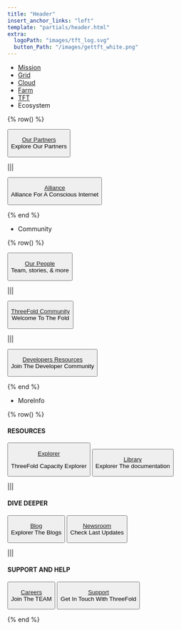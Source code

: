 ```yaml
---
title: "Header"
insert_anchor_links: "left"
template: "partials/header.html"
extra:
  logoPath: "images/tft_log.svg"
  button_Path: "/images/gettft_white.png"
---
```



- [Mission]("/mission")
- [Grid]("/grid")
- [Cloud]("/cloud")
- [Farm]("/farm")
- [TFT]("/tft")
- Ecosystem

{% row() %}

<button>

[Our Partners](/partners)
<br>
Explore Our Partners

</button>

|||

<button>

[Alliance](https://consciousinternet.org/)
<br>
Alliance For A Conscious Internet

</button>

{% end %}
- Community

{% row() %}

<button>

[Our People](/people)
<br>
Team, stories, & more

</button>

|||

<button>

[ThreeFold Community](/community)
<br>
Welcome To The Fold

</button>

|||

<button>

[Developers Resources](/developer)
<br>
Join The Developer Community

</button>

{% end %}

- MoreInfo

{% row() %}

#### RESOURCES 

<button>

[Explorer](https://explorer.threefold.io/all)

ThreeFold Capacity Explorer

</button>


<button>

[Library](https://library.threefold.me/info/threefold#/)
<br>
Explorer The documentation

</button>

|||

#### DIVE DEEPER

<button>

[Blog](/blog)
<br>
Explorer The Blogs

</button>

<button>

[Newsroom](/newsroom)
<br>
Check Last Updates

</button>

|||

#### SUPPORT AND HELP

<button>

[Careers](/careers)
<br>
Join The TEAM

</button>

<button>

[Support](/support)
<br>
Get In Touch With ThreeFold

</button>

{% end %}
